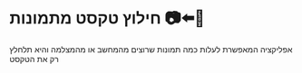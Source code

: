 # חילוץ טקסט מתמונות 📷⬅️📄

אפליקציה המאפשרת לעלות כמה תמונות שרוצים מהמחשב או מהמצלמה והיא תלחלץ רק את הטקסט
